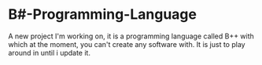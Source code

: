 # B#-Programming-Language

A new project I'm working on, it is a programming language called B++ with which at the moment, you can't create any software with. It is just to play around in until i update it.
